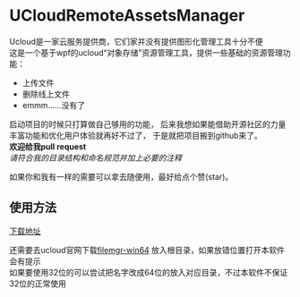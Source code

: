 # UCloudRemoteAssetsManager

Ucloud是一家云服务提供商，它们家并没有提供图形化管理工具十分不便  
这是一个基于wpf的ucloud“对象存储”资源管理工具，提供一些基础的资源管理功能：  
  
  * 上传文件  
  * 删除线上文件  
  * emmm……没有了  
    
启动项目的时候只打算做自己够用的功能，
后来我想如果能借助开源社区的力量丰富功能和优化用户体验就再好不过了，
于是就把项目搬到github来了。  
__欢迎给我pull request__  
_请符合我的目录结构和命名规范并加上必要的注释_
  
如果你和我有一样的需要可以拿去随便用，最好给点个赞(star)。  

## 使用方法  
  
[下载地址](https://github.com/AllinuseCg/UCloudRemoteAssetsManager/releases/tag/Beta_v1.3)   

还需要去ucloud官网下载[filemgr-win64](http://tools.ufile.ucloud.com.cn/filemgr-win64.zip)
放入根目录，如果放错位置打开本软件会有提示  
如果要使用32位的可以尝试把名字改成64位的放入对应目录，不过本软件不保证32位的正常使用  
